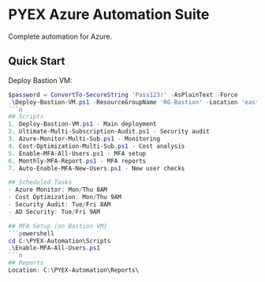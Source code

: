 # PYEX Azure Automation Suite

Complete automation for Azure.

## Quick Start

Deploy Bastion VM:
```powershell
$password = ConvertTo-SecureString 'Pass123!' -AsPlainText -Force
.\Deploy-Bastion-VM.ps1 -ResourceGroupName 'RG-Bastion' -Location 'eastus' -VMName 'Bastion-VM' -AdminUsername 'admin' -AdminPassword $password
```n
## Scripts
1. Deploy-Bastion-VM.ps1 - Main deployment
2. Ultimate-Multi-Subscription-Audit.ps1 - Security audit
3. Azure-Monitor-Multi-Sub.ps1 - Monitoring
4. Cost-Optimization-Multi-Sub.ps1 - Cost analysis
5. Enable-MFA-All-Users.ps1 - MFA setup
6. Monthly-MFA-Report.ps1 - MFA reports
7. Auto-Enable-MFA-New-Users.ps1 - New user checks

## Scheduled Tasks
- Azure Monitor: Mon/Thu 8AM
- Cost Optimization: Mon/Thu 9AM
- Security Audit: Tue/Fri 8AM
- AD Security: Tue/Fri 9AM

## MFA Setup (on Bastion VM)
```powershell
cd C:\PYEX-Automation\Scripts
.\Enable-MFA-All-Users.ps1
```n
## Reports
Location: C:\PYEX-Automation\Reports\

